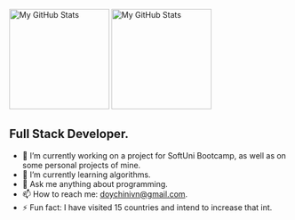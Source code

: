 <!-- ![visitors](https://visitor-badge.glitch.me/badge?page_id=doychinivanov)
[![Years Badge](https://badges.pufler.dev/years/doychinivanov)](https://badges.pufler.dev) -->

<!-- <p align="center">
   <img src="https://github-readme-stats.vercel.app/api?username=doychinivanov&count_private=true&show_icons=true" height="165px" >
   <img src="https://github-readme-stats.vercel.app/api/top-langs/?username=doychinivanov&layout=compact" height="165px" >
</p> -->
<!-- <summary>:zap: GitHub Stats</summary> -->

<p>
  <img height="180em" alt="My GitHub Stats" src="https://github-readme-stats.vercel.app/api?username=doychinivanov&show_icons=true&bg_color=00000000&hide_border=true&text_color=3498db&&count_private=true&include_all_commits=true" />

  <img height="180em" alt="My GitHub Stats" src="https://github-readme-stats.vercel.app/api/top-langs/?username=doychinivanov&langs_count=8&layout=compact&hide_border=true&bg_color=00000000&text_color=3498db&&count_private=true&include_all_commits=true" />
</p>


## Full Stack Developer.  

- 🔭 I’m currently working on a project for SoftUni Bootcamp, as well as on some personal projects of mine.
- 🌱 I’m currently learning algorithms.
- 💬 Ask me anything about programming.
- 📫 How to reach me: doychinivn@gmail.com.
- ⚡ Fun fact: I have visited 15 countries and intend to increase that int.
<!-- - 😄 Pronouns: ... -->
<!-- - 👯 I’m looking to collaborate on ... -->
<!-- - 🤔 I’m looking for help with ... -->
